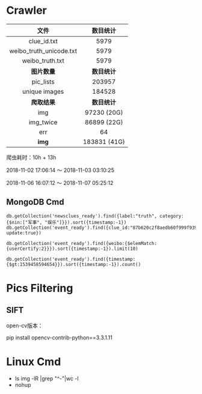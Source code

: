# Crawler

|          文件           |   数目统计   |
| :---------------------: | :----------: |
|       clue_id.txt       |     5979     |
| weibo_truth_unicode.txt |     5979     |
|     weibo_truth.txt     |     5979     |
|      **图片数量**       | **数目统计** |
|        pic_lists        |    203957    |
|      unique images      |    184528    |
|      **爬取结果**       | **数目统计** |
|           img           | 97230 (20G)  |
|        img_twice        | 86899 (22G)  |
|           err           |      64      |
|         **img**         | 183831 (41G) |

爬虫耗时：10h + 13h

2018-11-02 17:06:14 ～ 2018-11-03 03:10:25

2018-11-06 16:07:12 ～ 2018-11-07 05:25:12

## MongoDB Cmd

```
db.getCollection('newsclues_ready').find({label:"truth", category:{$nin:["军事", "娱乐"]}}).sort({timestamp:-1})
db.getCollection('event_ready').find({clue_id:"87b620c2f8aedb60f999f93950c8ac80", update:true})

db.getCollection('event_ready').find({weibo:{$elemMatch:{userCertify:2}}}).sort({timestamp:-1}).limit(10)

db.getCollection('event_ready').find({timestamp:{$gt:1539458594654}}).sort({timestamp:-1}).count()

```

# Pics Filtering

## SIFT

open-cv版本：

pip install opencv-contrib-python==3.3.1.11

# Linux Cmd

- ls img -lR |grep "^-"|wc -l
- nohup